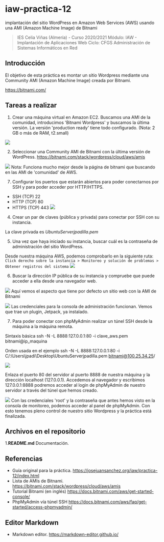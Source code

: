 # iaw-practica-12
implantación del sitio WordPress en Amazon Web Services (AWS) usando una AMI (Amazon Machine Image) de Bitnami

> IES Celia Viñas (Almería) - Curso 2020/2021
Módulo: IAW - Implantación de Aplicaciones Web
Ciclo: CFGS Administración de Sistemas Informáticos en Red

**Introducción**
------------
El objetivo de esta práctica es montar un sitio Wordpress mediante una Community AMI (Amazon Machine Image) creada por Bitnami.

https://bitnami.com/

**Tareas a realizar**
------------
1. Crear una máquina virtual en Amazon EC2. Buscamos una AMI de la comunidad, introducimos 'Bitnami Wordpress' y buscamos la última versión. La versión 'production ready' tiene todo configurado. (Nota: 2 GB o más de RAM, t2.small)

![](https://i.imgur.com/gU2pzHo.png)

2. Seleccionar una Community AMI de Bitnami con la última versión de WordPress. https://bitnami.com/stack/wordpress/cloud/aws/amis

![](https://i.imgur.com/MyUr7K0.png)
Nota: Funciona mucho mejor desde la página de bitnami que buscando en las AMI de 'comunidad' de AWS.

7. Configurar los puertos que estarán abiertos para poder conectarnos por SSH y para poder acceder por HTTP/HTTPS.

- SSH (TCP) 22
- HTTP (TCP) 80
- HTTPS (TCP) 443
![](https://i.imgur.com/qHfsY0y.png)

4. Crear un par de claves (pública y privada) para conectar por SSH con su instancia.

La clave privada es *UbuntuServerjpadilla.pem*

5. Una vez que haya iniciado su instancia, buscar cuál es la contraseña de administración del sitio WordPress.

Desde nuestra máquina AWS, podemos comprobarlo en la siguiente ruta:
`Click derecho sobre la instancia > Monitoreo y solución de problemas > Obtener registros del sistema`
![](https://i.imgur.com/McKKozU.png)

6. Buscar la dirección IP pública de su instancia y compruebe que puede acceder a ella desde una navegador web.

![](https://i.imgur.com/rWAJMIH.png)
Aquí vemos el aspecto que tiene por defecto un sitio web con la AMI de Bitnami

![](https://i.imgur.com/GwbaDE4.png)
Las credenciales para la consola de administración funcionan. Vemos que trae un plugin, Jetpack, ya instalado.

7. Para poder conectar con phpMyAdmin realizar un túnel SSH desde la máquina a la máquina remota.

Sintaxis básica
ssh -N -L 8888:127.0.0.1:80 -i clave_aws.pem bitnami@ip_maquina

Orden usada en el ejemplo
ssh -N -L 8888:127.0.0.1:80 -i C/:\Users\jpadi\Desktop\UbuntuServerjpadilla.pem bitnami@100.25.34.25/

![](https://i.imgur.com/GOfoYPe.png)

Enlaza el puerto 80 del servidor al puerto 8888 de nuestra máquina y la dirección localhost (127.0.0.1). Accedemos al navegador y escribimos 127.0.0.1:8888 podremos acceder al login de phpMyAdmin de nuestro servidor a través del túnel que hemos creado.

![](https://i.imgur.com/JISVO4K.png)
Con las credenciales 'root' y la contraseña que antes hemos visto en la consola de monitoreo, podemos acceder al panel de phpMyAdmin. Con esto tenemos pleno control de nuestro sitio Wordpress y la práctica está finalizada.


**Archivos en el repositorio**
------------
1.**README.md** Documentación.

**Referencias**
------------
- Guía original para la práctica.
https://josejuansanchez.org/iaw/practica-12/index.html
- Lista de AMIs de Bitnami.
https://bitnami.com/stack/wordpress/cloud/aws/amis
- Tutorial Bitnami (en inglés)
https://docs.bitnami.com/aws/get-started-console/
- PhpMyAdmin vía túnel SSH
https://docs.bitnami.com/aws/faq/get-started/access-phpmyadmin/


**Editor Markdown**
------------
- Markdown editor.
https://markdown-editor.github.io/
